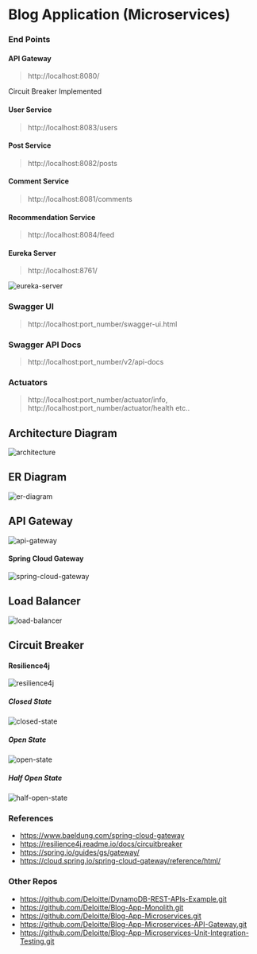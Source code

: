 # Blog Application (Microservices)


### End Points

#### API Gateway
> http://localhost:8080/

Circuit Breaker Implemented

#### User Service
> http://localhost:8083/users

#### Post Service
> http://localhost:8082/posts

#### Comment Service
> http://localhost:8081/comments

#### Recommendation Service
> http://localhost:8084/feed

#### Eureka Server
> http://localhost:8761/

![eureka-server](eureka-server.png)

### Swagger UI

> http://localhost:port_number/swagger-ui.html

### Swagger API Docs

> http://localhost:port_number/v2/api-docs

### Actuators

> http://localhost:port_number/actuator/info, http://localhost:port_number/actuator/health etc..

## Architecture Diagram

![architecture](architecture.png)

## ER Diagram

![er-diagram](er-diagram.png)

## API Gateway

![api-gateway](api-gateway.svg)

#### Spring Cloud Gateway

![spring-cloud-gateway](spring-cloud-gateway.webp)

## Load Balancer

![load-balancer](load-balancer.jpg)

## Circuit Breaker

#### Resilience4j

![resilience4j](resilience4j.jpg)

##### Closed State

![closed-state](closed-state.png)

##### Open State

![open-state](open-state.png)

##### Half Open State

![half-open-state](half-open-state.png)

### References
* https://www.baeldung.com/spring-cloud-gateway
* https://resilience4j.readme.io/docs/circuitbreaker
* https://spring.io/guides/gs/gateway/
* https://cloud.spring.io/spring-cloud-gateway/reference/html/

### Other Repos

* https://github.com/Deloitte/DynamoDB-REST-APIs-Example.git
* https://github.com/Deloitte/Blog-App-Monolith.git
* https://github.com/Deloitte/Blog-App-Microservices.git
* https://github.com/Deloitte/Blog-App-Microservices-API-Gateway.git
* https://github.com/Deloitte/Blog-App-Microservices-Unit-Integration-Testing.git
